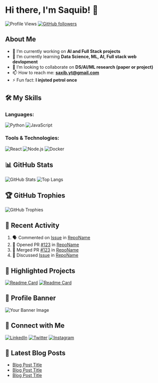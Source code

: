 # Hi there, I'm Saquib! 👋

![Profile Views](https://komarev.com/ghpvc/?username=saquib000&style=flat-square&color=blue) 
[![GitHub followers](https://img.shields.io/github/followers/saquib000?label=Follow&style=social)](https://github.com/saquib000/?tab=followers)

## About Me

- 🔭 I’m currently working on **AI and Full Stack projects**
- 🌱 I’m currently learning **Data Science, ML, AI, Full stack web devlopment**
- 👯 I’m looking to collaborate on **DS/AI/ML research (paper or project)**
- 📫 How to reach me: **saxib.yt@gmail.com**
- ⚡ Fun fact: **I injsted petrol once**

## 🛠️ My Skills

### Languages:
![Python](https://img.shields.io/badge/-Python-3776AB?style=flat&logo=python&logoColor=white) 
![JavaScript](https://img.shields.io/badge/-JavaScript-F7DF1E?style=flat&logo=javascript&logoColor=black) 

### Tools & Technologies:
![React](https://img.shields.io/badge/-React-61DAFB?style=flat&logo=react&logoColor=black) 
![Node.js](https://img.shields.io/badge/-Node.js-339933?style=flat&logo=node.js&logoColor=white) 
![Docker](https://img.shields.io/badge/-Docker-2496ED?style=flat&logo=docker&logoColor=white)

## 📊 GitHub Stats

![GitHub Stats](https://github-readme-stats.vercel.app/api?username=saquib000&show_icons=true&theme=tokyonight)
![Top Langs](https://github-readme-stats.vercel.app/api/top-langs/?username=saquib000&layout=compact&theme=tokyonight)

## 🏆 GitHub Trophies

![GitHub Trophies](https://github-profile-trophy.vercel.app/?username=saquib000&theme=algolia)

## 🚀 Recent Activity

<!--START_SECTION:activity-->
1. 🗣 Commented on [Issue](URL_to_issue) in [RepoName](URL_to_repo)
2. 💪 Opened PR [#123](URL_to_pr) in [RepoName](URL_to_repo)
3. 🎉 Merged PR [#123](URL_to_pr) in [RepoName](URL_to_repo)
4. 💬 Discussed [Issue](URL_to_discussion) in [RepoName](URL_to_repo)
<!--END_SECTION:activity-->

## 🌟 Highlighted Projects

[![Readme Card](https://github-readme-stats.vercel.app/api/pin/?username=yourusername&repo=repository-name&theme=tokyonight)](https://github.com/yourusername/repository-name)
[![Readme Card](https://github-readme-stats.vercel.app/api/pin/?username=yourusername&repo=repository-name&theme=tokyonight)](https://github.com/yourusername/repository-name)

## 🎨 Profile Banner

![Your Banner Image](URL_of_your_image)

## 🔗 Connect with Me

[![LinkedIn](https://img.shields.io/badge/-LinkedIn-0077B5?style=flat&logo=linkedin&logoColor=white)](https://www.linkedin.com/in/yourusername)
[![Twitter](https://img.shields.io/badge/-Twitter-1DA1F2?style=flat&logo=twitter&logoColor=white)](https://twitter.com/yourusername)
[![Instagram](https://img.shields.io/badge/-Instagram-E4405F?style=flat&logo=instagram&logoColor=white)](https://www.instagram.com/yourusername)

## 📧 Latest Blog Posts

<!-- BLOG-POST-LIST:START -->
- [Blog Post Title](URL_to_blog_post)
- [Blog Post Title](URL_to_blog_post)
- [Blog Post Title](URL_to_blog_post)
<!-- BLOG-POST-LIST:END -->

